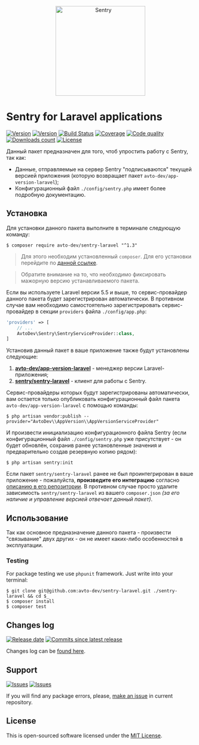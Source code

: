 <p align="center">
  <img src="https://sentry-brand.storage.googleapis.com/sentry-logo-black.png" alt="Sentry" width="240" />
</p>

# Sentry for Laravel applications

[![Version][badge_packagist_version]][link_packagist]
[![Version][badge_php_version]][link_packagist]
[![Build Status][badge_build_status]][link_build_status]
[![Coverage][badge_coverage]][link_coverage]
[![Code quality][badge_code_quality]][link_code_quality]
[![Downloads count][badge_downloads_count]][link_packagist]
[![License][badge_license]][link_license]

Данный пакет предназначен для того, чтоб упростить работу c Sentry, так как:

 - Данные, отправляемые на сервер Sentry "подписываются" текущей версией приложения (которую возвращает пакет `avto-dev/app-version-laravel`);
 - Конфигурационный файл `./config/sentry.php` имеет более подробную документацию.

## Установка

Для установки данного пакета выполните в терминале следующую команду:

```shell
$ composer require avto-dev/sentry-laravel "^1.3"
```

> Для этого необходим установленный `composer`. Для его установки перейдите по [данной ссылке][getcomposer].

> Обратите внимание на то, что необходимо фиксировать мажорную версию устанавливаемого пакета.

Если вы используете Laravel версии 5.5 и выше, то сервис-провайдер данного пакета будет зарегистрирован автоматически. В противном случае вам необходимо самостоятельно зарегистрировать сервис-провайдер в секции `providers` файла `./config/app.php`:

```php
'providers' => [
    // ...
    AvtoDev\Sentry\SentryServiceProvider::class,
]
```

Установив данный пакет в ваше приложение также будут установлены следующие:

 1. **[avto-dev/app-version-laravel][package_app_version]** - менеджер версии Laravel-приложения;
 1. **[sentry/sentry-laravel][package_sentry_laravel]** - клиент для работы с Sentry.

Сервис-провайдеры которых будут зарегистрированы автоматически, вам остается только опубликовать конфигурационный файл пакета `avto-dev/app-version-laravel` с помощью команды:

```shell
$ php artisan vendor:publish --provider="AvtoDev\\AppVersion\\AppVersionServiceProvider"
```

И произвести инициализацию конфигурационного файла Sentry (если конфигурационный файл `./config/sentry.php` уже присутствует - он будет обновлён, сохранив ранее установленные значения и предварительно создав резервную копию рядом):

```shell
$ php artisan sentry:init
```

Если пакет `sentry/sentry-laravel` ранее не был проинтегрирован в ваше приложение - пожалуйста, **произведите его интеграцию** согласно [описанию в его репозитории][package_sentry_laravel]. В противном случае просто удалите зависимость `sentry/sentry-laravel` из вашего `composer.json` *(за его наличие и управление версией отвечает данный пакет)*.

## Использование

Так как основное предназначение данного пакета - произвести "связывание" двух других - он не имеет каких-либо особенностей в эксплуатации.

### Testing

For package testing we use `phpunit` framework. Just write into your terminal:

```shell
$ git clone git@github.com:avto-dev/sentry-laravel.git ./sentry-laravel && cd $_
$ composer install
$ composer test
```

## Changes log

[![Release date][badge_release_date]][link_releases]
[![Commits since latest release][badge_commits_since_release]][link_commits]

Changes log can be [found here][link_changes_log].

## Support

[![Issues][badge_issues]][link_issues]
[![Issues][badge_pulls]][link_pulls]

If you will find any package errors, please, [make an issue][link_create_issue] in current repository.

## License

This is open-sourced software licensed under the [MIT License][link_license].

[badge_packagist_version]:https://img.shields.io/packagist/v/avto-dev/sentry-laravel.svg?maxAge=180
[badge_php_version]:https://img.shields.io/packagist/php-v/avto-dev/sentry-laravel.svg?longCache=true
[badge_build_status]:https://travis-ci.org/avto-dev/sentry-laravel.svg?branch=master
[badge_code_quality]:https://img.shields.io/scrutinizer/g/avto-dev/sentry-laravel.svg?maxAge=180
[badge_coverage]:https://img.shields.io/codecov/c/github/avto-dev/sentry-laravel/master.svg?maxAge=60
[badge_downloads_count]:https://img.shields.io/packagist/dt/avto-dev/sentry-laravel.svg?maxAge=180
[badge_license]:https://img.shields.io/packagist/l/avto-dev/sentry-laravel.svg?longCache=true
[badge_release_date]:https://img.shields.io/github/release-date/avto-dev/sentry-laravel.svg?style=flat-square&maxAge=180
[badge_commits_since_release]:https://img.shields.io/github/commits-since/avto-dev/sentry-laravel/latest.svg?style=flat-square&maxAge=180
[badge_issues]:https://img.shields.io/github/issues/avto-dev/sentry-laravel.svg?style=flat-square&maxAge=180
[badge_pulls]:https://img.shields.io/github/issues-pr/avto-dev/sentry-laravel.svg?style=flat-square&maxAge=180
[link_releases]:https://github.com/avto-dev/sentry-laravel/releases
[link_packagist]:https://packagist.org/packages/avto-dev/sentry-laravel
[link_build_status]:https://travis-ci.org/avto-dev/sentry-laravel
[link_coverage]:https://codecov.io/gh/avto-dev/sentry-laravel/
[link_changes_log]:https://github.com/avto-dev/sentry-laravel/blob/master/CHANGELOG.md
[link_code_quality]:https://scrutinizer-ci.com/g/avto-dev/sentry-laravel/
[link_issues]:https://github.com/avto-dev/sentry-laravel/issues
[link_create_issue]:https://github.com/avto-dev/sentry-laravel/issues/new/choose
[link_commits]:https://github.com/avto-dev/sentry-laravel/commits
[link_pulls]:https://github.com/avto-dev/sentry-laravel/pulls
[link_license]:https://github.com/avto-dev/sentry-laravel/blob/master/LICENSE
[smspilot_home]:https://smspilot.ru/
[smspilot_get_api_key]:https://smspilot.ru/my-settings.php#api
[smspilot_sender_names]:https://smspilot.ru/my-sender.php
[laravel_notifications]:https://laravel.com/docs/5.5/notifications
[getcomposer]:https://getcomposer.org/download/
[package_app_version]:https://github.com/avto-dev/app-version-laravel
[package_sentry_laravel]:https://github.com/getsentry/sentry-laravel
